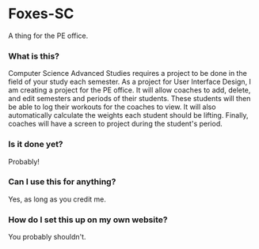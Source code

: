 # Foxes-SC
A thing for the PE office.

### What is this?
Computer Science Advanced Studies requires a project to be done in the field of your study each semester. As a project for User Interface Design, I am creating a project for the PE office. It will allow coaches to add, delete, and edit semesters and periods of their students. These students will then be able to log their workouts for the coaches to view. It will also automatically calculate the weights each student should be lifting. Finally, coaches will have a screen to project during the student's period.

### Is it done yet?
Probably!

### Can I use this for anything?
Yes, as long as you credit me.

### How do I set this up on my own website?
You probably shouldn't.
